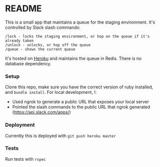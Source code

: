 # README

This is a small app that maintains a queue for the staging environment. It's controlled by Slack slash commands:

```
/lock - locks the staging environment, or hop on the queue if it's already taken
/unlock - unlocks, or hop off the queue
/queue - shows the current queue
```

It's hosted on [Heroku](https://dashboard.heroku.com/apps/envoy-environment-locker) and maintains the queue in Redis. There is no database dependency.

### Setup

Clone this repo, make sure you have the correct version of ruby installed, and `bundle install`. For local development, I:
* Used ngrok to generate a public URL that exposes your local server
* Pointed the slash commands to the public URL that ngrok generated (https://api.slack.com/apps/)

### Deployment

Currently this is deployed with `git push heroku master`

### Tests

Run tests with `rspec`
